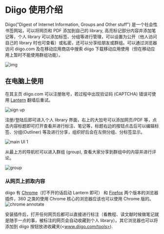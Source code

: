 # Diigo 使用介绍

Diigo("Digest of Internet Information, Groups and Other stuff") 是一个社会性书签网站，可以将网页和 PDF 添加到自己的 library, 高亮标记部分内容并添加笔记等，个人 library 可以添加标签、分组等进行管理，可以设置为公开（他人访问自己的 library 时也可查看）或私密，还可以分享给朋友或群组。可以通过浏览器访问 diigo.com 及在移动应用商店中搜索 diigo 下载移动应用使用（但在移动应用上暂时不能使用群组功能）。

![img](https://www.diigo.com/images/homepage/diigo-evolution.png)



## 在电脑上使用

在其主页 diigo.com 可以注册账号，若过程中出现验证码 (CAPTCHA) 错误可使用 [Lantern](https://github.com/getlantern/lantern/blob/devel/README.md) 翻墙后重试。

![sign up](http://onbw5mnbl.bkt.clouddn.com/sign%20up.png "sign up")

注册/登陆后即可进入个人 library 界面，右上的大加号可以添加网页/PDF 等，点击内容标题即可打开查看并进行标注、笔记等，标题右边的按钮点击后可以编辑标签、分组(Outliner) 等及进行分享，组织好后会在左侧分组、分标签显示。

![main UI 1](http://onbw5mnbl.bkt.clouddn.com/main%20UI%201.png)

从最上方的导航栏可以进入群组 (group), 查看大家分享到群组中的内容并进行评论。

![group](http://onbw5mnbl.bkt.clouddn.com/group.png)

### 从网页上抓取内容

diigo 有 [Chrome](https://chrome.google.com/webstore/detail/diigo-web-collector-captu/pnhplgjpclknigjpccbcnmicgcieojbh)（打不开的话启动 Lantern 即可） 和 [Firefox](https://addons.mozilla.org/en-US/firefox/addon/diigo-web-collector/?src=ss) 两个版本的浏览器插件，360 之类的使用 Chrome 核心的浏览器应该也可以使用 Chrome 版的。![chrome annotate](http://onbw5mnbl.bkt.clouddn.com/chrome%20annotate.png)

安装插件后，打开任何网页后都可以直接进行标注（看教程、读文献时候做笔记就是随手一点的事，被标注的网页会自动收藏到个人 library）。其它浏览器也可以将添加到 diigo 按钮放进收藏夹(<www.diigo.com/tools>).






